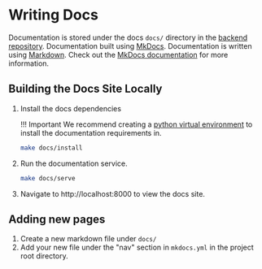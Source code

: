 # Writing Docs

Documentation is stored under the docs `docs/` directory in the [backend repository](https://github.com/ansible/galaxy_ng). Documentation built using [MkDocs](https://www.mkdocs.org/). Documentation is written using [Markdown](https://www.mkdocs.org/user-guide/writing-your-docs/#writing-with-markdown). Check out the [MkDocs documentation](https://www.mkdocs.org/getting-started/) for more information.

## Building the Docs Site Locally

1. Install the docs dependencies

    !!! Important
        We recommend creating a [python virtual environment](https://docs.python.org/3/library/venv.html) to install the documentation requirements in.

    ```bash
    make docs/install
    ```

2. Run the documentation service.

    ```bash
    make docs/serve
    ```

3. Navigate to http://localhost:8000 to view the docs site.


## Adding new pages

1. Create a new markdown file under `docs/`
2. Add your new file under the "nav" section in `mkdocs.yml` in the project root directory.
